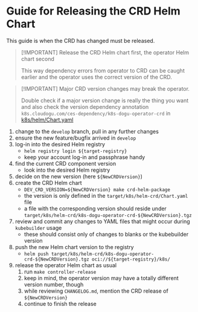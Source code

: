 # Guide for Releasing the CRD Helm Chart

This guide is when the CRD has changed must be released.

> [!IMPORTANT] Release the CRD Helm chart first, the operator Helm chart second
> 
> This way dependency errors from operator to CRD can be caught earlier and the operator uses the correct version of the CRD.

> [!IMPORTANT] Major CRD version changes may break the operator.
>
> Double check if a major version change is really the thing you want and also check the version dependency annotation `k8s.cloudogu.com/ces-dependency/k8s-dogu-operator-crd` in [k8s/helm/Chart.yaml](../../k8s/helm/Chart.yaml)

1. change to the `develop` branch, pull in any further changes
2. ensure the new feature/bugfix arrived in `develop` 
3. log-in into the desired Helm registry
   - `helm registry login ${target-registry}`
   - keep your account log-in and passphrase handy
4. find the current CRD component version
   - look into the desired Helm registry
5. decide on the new version (here `${NewCRDVersion}`)
6. create the CRD Helm chart
   - `DEV_CRD_VERSION=${NewCRDVersion} make crd-helm-package`
   - the version is only defined in the `target/k8s/helm-crd/Chart.yaml` file
   - a file with the corresponding version should reside under `target/k8s/helm-crd/k8s-dogu-operator-crd-${NewCRDVersion}.tgz` 
7. review and commit any changes to YAML files that might occur during `kubebuilder` usage
   - these should consist only of changes to blanks or the kubebuilder version
8. push the new Helm chart version to the registry
   - `helm push target/k8s/helm-crd/k8s-dogu-operator-crd-${NewCRDVersion}.tgz oci://${target-registry}/k8s/`
9. release the operator Helm chart as usual
   1. run `make controller-release`
   2. keep in mind, the operator version may have a totally different version number, though
   3. while reviewing `CHANGELOG.md`, mention the CRD release of `${NewCRDVersion}`
   4. continue to finish the release
